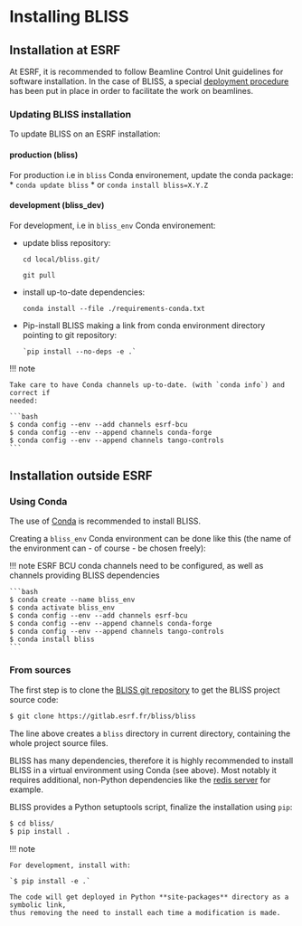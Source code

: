 # Installing BLISS

## Installation at ESRF

At ESRF, it is recommended to follow Beamline Control Unit guidelines
for software installation. In the case of BLISS, a special [deployment
procedure](https://gitlab.esrf.fr/bliss/ansible/blob/master/README.md)
has been put in place in order to facilitate the work on beamlines.


### Updating BLISS installation

To update BLISS on an ESRF installation:

#### production (bliss)
For production i.e in `bliss` Conda environement, update the conda package:
     * `conda update bliss`
     * or `conda install bliss=X.Y.Z`

#### development (bliss_dev)

For development, i.e in `bliss_env` Conda environement:

* update bliss repository:
     
    `cd local/bliss.git/`
    
    `git pull`

* install up-to-date dependencies:

    `conda install --file ./requirements-conda.txt`

* Pip-install BLISS making a link from conda environment directory pointing to
  git repository:
       
      `pip install --no-deps -e .`

!!! note

    Take care to have Conda channels up-to-date. (with `conda info`) and correct if
    needed:
    
    ```bash
    $ conda config --env --add channels esrf-bcu
    $ conda config --env --append channels conda-forge
    $ conda config --env --append channels tango-controls
    ```

## Installation outside ESRF

### Using Conda

The use of [Conda](https://conda.io/docs/) is recommended to install BLISS.

Creating a `bliss_env` Conda environment can be done like this (the
name of the environment can - of course - be chosen freely):

!!! note
    ESRF BCU conda channels need to be configured, as well as channels
    providing BLISS dependencies

    ```bash
    $ conda create --name bliss_env
    $ conda activate bliss_env
    $ conda config --env --add channels esrf-bcu
    $ conda config --env --append channels conda-forge
    $ conda config --env --append channels tango-controls
    $ conda install bliss
    ```

### From sources

The first step is to clone the [BLISS git
repository](https://gitlab.esrf.fr/bliss/bliss) to get the BLISS
project source code:

```bash
$ git clone https://gitlab.esrf.fr/bliss/bliss
```


The line above creates a `bliss` directory in current directory,
containing the whole project source files.

BLISS has many dependencies, therefore it is highly recommended to
install BLISS in a virtual environment using Conda (see above). Most
notably it requires additional, non-Python dependencies like the
[redis server](https://redis.io) for example.


BLISS provides a Python setuptools script, finalize the installation using `pip`:
```bash
$ cd bliss/
$ pip install .
```

!!! note

    For development, install with:
    
    `$ pip install -e .`
    
    The code will get deployed in Python **site-packages** directory as a symbolic link,
    thus removing the need to install each time a modification is made.
